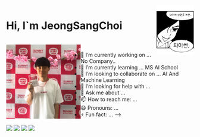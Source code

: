 
<img align = right src = "https://github.com/jeong-sang-choi/jeong-sang-choi/blob/main/python_file.svg" width = 100>

<h1 font-size:10>Hi, I`m JeongSangChoi <br /><br /><img src = "https://github.com/jeong-sang-choi/jeong-sang-choi/blob/main/jeongsang.jpg" height = 200 width = 200 align = left></h1>


- 🔭 I’m currently working on ...
No Company..
- 🌱 I’m currently learning ...
MS AI School
- 👯 I’m looking to collaborate on ...
AI And Machine Learning
- 🤔 I’m looking for help with ...
- 💬 Ask me about ...
- 📫 How to reach me: ...
- 😄 Pronouns: ...
- ⚡ Fun fact: ...
-->

<img src="https://img.shields.io/badge/Python-3776AB?style=for-the-badge&logo=Python&logoColor=white"> <img src="https://img.shields.io/badge/React-61DAFB?style=for-the-badge&logo=React&logoColor=white"> <img src="https://img.shields.io/badge/JavaScript-F7DF1E?style=for-the-badge&logo=JS&logoColor=white"> <img src="https://img.shields.io/badge/Node.js-339933?style=flat-square&logo=Node.js&logoColor=white">






<!-- https://velog.io/@cha-suyeon/github-%EA%B9%83%ED%97%88%EB%B8%8C-%EB%A6%AC%EB%93%9C%EB%AF%B8%EC%97%90%EC%84%9C-%EB%B1%83%EC%A7%80-%EB%A7%8C%EB%93%A4%EA%B8%B0 -->
